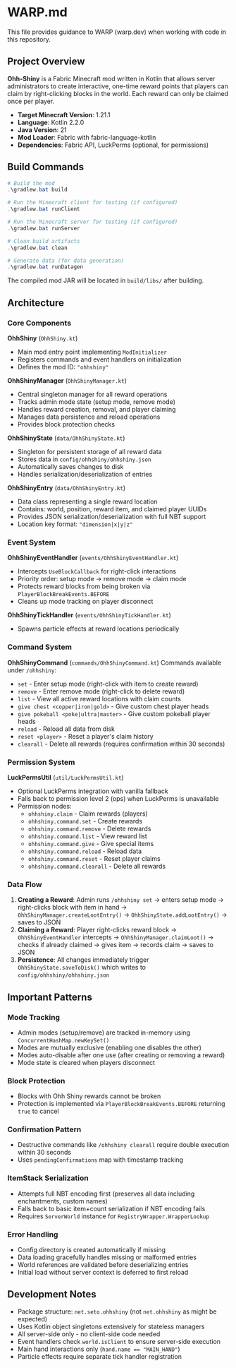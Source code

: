 # WARP.md

This file provides guidance to WARP (warp.dev) when working with code in this repository.

## Project Overview

**Ohh-Shiny** is a Fabric Minecraft mod written in Kotlin that allows server administrators to create interactive, one-time reward points that players can claim by right-clicking blocks in the world. Each reward can only be claimed once per player.

- **Target Minecraft Version**: 1.21.1
- **Language**: Kotlin 2.2.0
- **Java Version**: 21
- **Mod Loader**: Fabric with fabric-language-kotlin
- **Dependencies**: Fabric API, LuckPerms (optional, for permissions)

## Build Commands

```powershell
# Build the mod
.\gradlew.bat build

# Run the Minecraft client for testing (if configured)
.\gradlew.bat runClient

# Run the Minecraft server for testing (if configured)
.\gradlew.bat runServer

# Clean build artifacts
.\gradlew.bat clean

# Generate data (for data generation)
.\gradlew.bat runDatagen
```

The compiled mod JAR will be located in `build/libs/` after building.

## Architecture

### Core Components

**OhhShiny** (`OhhShiny.kt`)
- Main mod entry point implementing `ModInitializer`
- Registers commands and event handlers on initialization
- Defines the mod ID: `"ohhshiny"`

**OhhShinyManager** (`OhhShinyManager.kt`)
- Central singleton manager for all reward operations
- Tracks admin mode state (setup mode, remove mode)
- Handles reward creation, removal, and player claiming
- Manages data persistence and reload operations
- Provides block protection checks

**OhhShinyState** (`data/OhhShinyState.kt`)
- Singleton for persistent storage of all reward data
- Stores data in `config/ohhshiny/ohhshiny.json`
- Automatically saves changes to disk
- Handles serialization/deserialization of entries

**OhhShinyEntry** (`data/OhhShinyEntry.kt`)
- Data class representing a single reward location
- Contains: world, position, reward item, and claimed player UUIDs
- Provides JSON serialization/deserialization with full NBT support
- Location key format: `"dimension|x|y|z"`

### Event System

**OhhShinyEventHandler** (`events/OhhShinyEventHandler.kt`)
- Intercepts `UseBlockCallback` for right-click interactions
- Priority order: setup mode → remove mode → claim mode
- Protects reward blocks from being broken via `PlayerBlockBreakEvents.BEFORE`
- Cleans up mode tracking on player disconnect

**OhhShinyTickHandler** (`events/OhhShinyTickHandler.kt`)
- Spawns particle effects at reward locations periodically

### Command System

**OhhShinyCommand** (`commands/OhhShinyCommand.kt`)
Commands available under `/ohhshiny`:
- `set` - Enter setup mode (right-click with item to create reward)
- `remove` - Enter remove mode (right-click to delete reward)
- `list` - View all active reward locations with claim counts
- `give chest <copper|iron|gold>` - Give custom chest player heads
- `give pokeball <poke|ultra|master>` - Give custom pokeball player heads
- `reload` - Reload all data from disk
- `reset <player>` - Reset a player's claim history
- `clearall` - Delete all rewards (requires confirmation within 30 seconds)

### Permission System

**LuckPermsUtil** (`util/LuckPermsUtil.kt`)
- Optional LuckPerms integration with vanilla fallback
- Falls back to permission level 2 (ops) when LuckPerms is unavailable
- Permission nodes:
  - `ohhshiny.claim` - Claim rewards (players)
  - `ohhshiny.command.set` - Create rewards
  - `ohhshiny.command.remove` - Delete rewards
  - `ohhshiny.command.list` - View reward list
  - `ohhshiny.command.give` - Give special items
  - `ohhshiny.command.reload` - Reload data
  - `ohhshiny.command.reset` - Reset player claims
  - `ohhshiny.command.clearall` - Delete all rewards

### Data Flow

1. **Creating a Reward**: Admin runs `/ohhshiny set` → enters setup mode → right-clicks block with item in hand → `OhhShinyManager.createLootEntry()` → `OhhShinyState.addLootEntry()` → saves to JSON
2. **Claiming a Reward**: Player right-clicks reward block → `OhhShinyEventHandler` intercepts → `OhhShinyManager.claimLoot()` → checks if already claimed → gives item → records claim → saves to JSON
3. **Persistence**: All changes immediately trigger `OhhShinyState.saveToDisk()` which writes to `config/ohhshiny/ohhshiny.json`

## Important Patterns

### Mode Tracking
- Admin modes (setup/remove) are tracked in-memory using `ConcurrentHashMap.newKeySet()`
- Modes are mutually exclusive (enabling one disables the other)
- Modes auto-disable after one use (after creating or removing a reward)
- Mode state is cleared when players disconnect

### Block Protection
- Blocks with Ohh Shiny rewards cannot be broken
- Protection is implemented via `PlayerBlockBreakEvents.BEFORE` returning `true` to cancel

### Confirmation Pattern
- Destructive commands like `/ohhshiny clearall` require double execution within 30 seconds
- Uses `pendingConfirmations` map with timestamp tracking

### ItemStack Serialization
- Attempts full NBT encoding first (preserves all data including enchantments, custom names)
- Falls back to basic item+count serialization if NBT encoding fails
- Requires `ServerWorld` instance for `RegistryWrapper.WrapperLookup`

### Error Handling
- Config directory is created automatically if missing
- Data loading gracefully handles missing or malformed entries
- World references are validated before deserializing entries
- Initial load without server context is deferred to first reload

## Development Notes

- Package structure: `net.seto.ohhshiny` (not `net.ohhshiny` as might be expected)
- Uses Kotlin object singletons extensively for stateless managers
- All server-side only - no client-side code needed
- Event handlers check `world.isClient` to ensure server-side execution
- Main hand interactions only (`hand.name == "MAIN_HAND"`)
- Particle effects require separate tick handler registration
